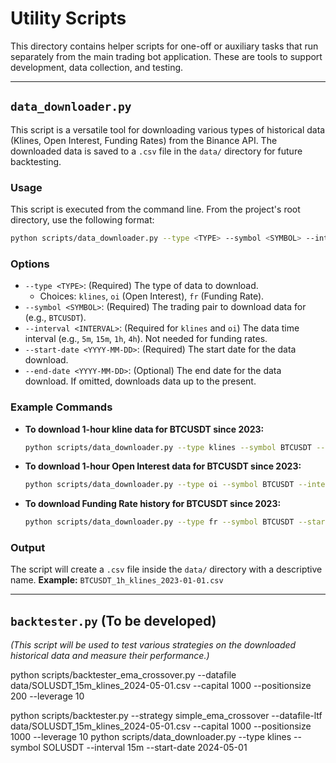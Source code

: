 # Utility Scripts

This directory contains helper scripts for one-off or auxiliary tasks that run separately from the main trading bot application. These are tools to support development, data collection, and testing.

---

## `data_downloader.py`

This script is a versatile tool for downloading various types of historical data (Klines, Open Interest, Funding Rates) from the Binance API. The downloaded data is saved to a `.csv` file in the `data/` directory for future backtesting.

### Usage

This script is executed from the command line. From the project's root directory, use the following format:

```bash
python scripts/data_downloader.py --type <TYPE> --symbol <SYMBOL> --interval <INTERVAL> --start-date <DATE>
```

### Options

* `--type <TYPE>`: (Required) The type of data to download.
    * Choices: `klines`, `oi` (Open Interest), `fr` (Funding Rate).
* `--symbol <SYMBOL>`: (Required) The trading pair to download data for (e.g., `BTCUSDT`).
* `--interval <INTERVAL>`: (Required for `klines` and `oi`) The data time interval (e.g., `5m`, `15m`, `1h`, `4h`). Not needed for funding rates.
* `--start-date <YYYY-MM-DD>`: (Required) The start date for the data download.
* `--end-date <YYYY-MM-DD>`: (Optional) The end date for the data download. If omitted, downloads data up to the present.

### Example Commands

* **To download 1-hour kline data for BTCUSDT since 2023:**
    ```bash
    python scripts/data_downloader.py --type klines --symbol BTCUSDT --interval 1h --start-date 2023-01-01
    ```

* **To download 1-hour Open Interest data for BTCUSDT since 2023:**
    ```bash
    python scripts/data_downloader.py --type oi --symbol BTCUSDT --interval 1h --start-date 2023-01-01
    ```

* **To download Funding Rate history for BTCUSDT since 2023:**
    ```bash
    python scripts/data_downloader.py --type fr --symbol BTCUSDT --start-date 2023-01-01
    ```

### Output

The script will create a `.csv` file inside the `data/` directory with a descriptive name.
**Example:** `BTCUSDT_1h_klines_2023-01-01.csv`

---

## `backtester.py` (To be developed)

*(This script will be used to test various strategies on the downloaded historical data and measure their performance.)*


python scripts/backtester_ema_crossover.py --datafile data/SOLUSDT_15m_klines_2024-05-01.csv --capital 1000 --positionsize 200 --leverage 10

python scripts/backtester.py --strategy simple_ema_crossover --datafile-ltf data/SOLUSDT_15m_klines_2024-05-01.csv --capital 1000 --positionsize 1000 --leverage 10
python scripts/data_downloader.py --type klines --symbol SOLUSDT --interval 15m --start-date 2024-05-01